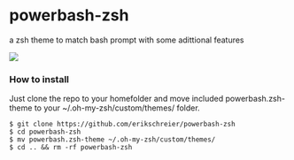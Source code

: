 # powerbash-zsh
a zsh theme to match bash prompt with some adittional features

<a href="https://i.imgur.com/hgC920Y.png">
  <img src="https://imgur.com/hgC920Yl.png" />
</a>

### How to install

Just clone the repo to your homefolder and move included powerbash.zsh-theme to your ~/.oh-my-zsh/custom/themes/ folder.

    $ git clone https://github.com/erikschreier/powerbash-zsh
    $ cd powerbash-zsh
    $ mv powerbash.zsh-theme ~/.oh-my-zsh/custom/themes/
    $ cd .. && rm -rf powerbash-zsh
